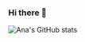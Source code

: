 ### Hi there 👋

![Ana's GitHub stats](https://github-readme-stats.vercel.app/api?username=anuraghazra&show_icons=true&theme=radical)
